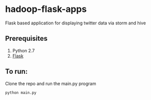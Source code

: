 hadoop-flask-apps
=================

Flask based application for displaying twitter data via storm and hive

Prerequisites
-------------
1. Python 2.7
2. [Flask](http://flask.pocoo.org/)

To run:
------------------
Clone the repo and run the main.py program

`python main.py`  
